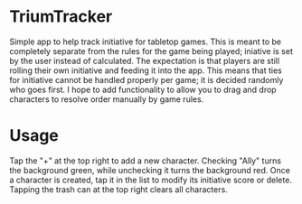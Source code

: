 TriumTracker
============
Simple app to help track initiative for tabletop games. This is meant to be completely separate
from the rules for the game being played; iniative is set by the user instead of calculated. The
expectation is that players are still rolling their own initiative and feeding it into the app.
This means that ties for initiative cannot be handled properly per game; it is decided randomly
who goes first. I hope to add functionality to allow you to drag and drop characters to resolve
order manually by game rules.

Usage
=====
Tap the "+" at the top right to add a new character. Checking "Ally" turns the background
green, while unchecking it turns the background red. Once a character is created, tap it in the
list to modify its initiative score or delete. Tapping the trash can at the top right clears
all characters.
